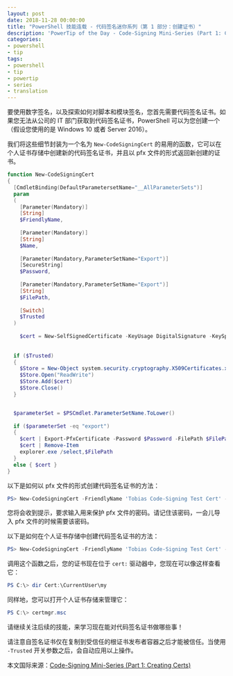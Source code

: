 ```yaml
---
layout: post
date: 2018-11-28 00:00:00
title: "PowerShell 技能连载 - 代码签名迷你系列（第 1 部分：创建证书）"
description: 'PowerTip of the Day - Code-Signing Mini-Series (Part 1: Creating Certs)'
categories:
- powershell
- tip
tags:
- powershell
- tip
- powertip
- series
- translation
---
```

要使用数字签名，以及探索如何对脚本和模块签名，您首先需要代码签名证书。如果您无法从公司的 IT 部门获取到代码签名证书，PowerShell 可以为您创建一个（假设您使用的是 Windows 10 或者 Server 2016）。

我们将这些细节封装为一个名为 `New-CodeSigningCert` 的易用的函数，它可以在个人证书存储中创建新的代码签名证书，并且以 pfx 文件的形式返回新创建的证书。

```powershell
function New-CodeSigningCert
{
  [CmdletBinding(DefaultParametersetName="__AllParameterSets")]
  param
  (
    [Parameter(Mandatory)]
    [String]
    $FriendlyName,
    
    [Parameter(Mandatory)]
    [String]
    $Name,
    
    [Parameter(Mandatory,ParameterSetName="Export")]
    [SecureString]
    $Password,
    
    [Parameter(Mandatory,ParameterSetName="Export")]
    [String]
    $FilePath,
    
    [Switch]
    $Trusted
  )
  
    $cert = New-SelfSignedCertificate -KeyUsage DigitalSignature -KeySpec Signature -FriendlyName $FriendlyName -Subject "CN=$Name" -KeyExportPolicy ExportableEncrypted -CertStoreLocation Cert:\CurrentUser\My -NotAfter (Get-Date).AddYears(5) -TextExtension @('2.5.29.37={text}1.3.6.1.5.5.7.3.3')
  
  
  if ($Trusted)
  {
    $Store = New-Object system.security.cryptography.X509Certificates.x509Store("Root", "CurrentUser")
    $Store.Open("ReadWrite")
    $Store.Add($cert)
    $Store.Close()
  }


  $parameterSet = $PSCmdlet.ParameterSetName.ToLower()
  
  if ($parameterSet -eq "export")
  {
    $cert | Export-PfxCertificate -Password $Password -FilePath $FilePath
    $cert | Remove-Item
    explorer.exe /select,$FilePath
  }
  else { $cert }
}
```

以下是如何以 pfx 文件的形式创建代码签名证书的方法：

```powershell
PS> New-CodeSigningCert -FriendlyName 'Tobias Code-Signing Test Cert' -Name TobiasCS -FilePath "$home\desktop\myCert.pfx" 
```

您将会收到提示，要求输入用来保护 pfx 文件的密码。请记住该密码，一会儿导入 pfx 文件的时候需要该密码。

以下是如何在个人证书存储中创建代码签名证书的方法：

```powershell
PS> New-CodeSigningCert -FriendlyName 'Tobias Code-Signing Test Cert' -Name TobiasCS -Trusted 
```

调用这个函数之后，您的证书现在位于 `cert:` 驱动器中，您现在可以像这样查看它：

```powershell
PS C:\> dir Cert:\CurrentUser\my  
```

同样地，您可以打开个人证书存储来管理它：

```powershell
PS C:\> certmgr.msc
```

请继续关注后续的技能，来学习现在能对代码签名证书做哪些事！

请注意自签名证书仅在复制到受信任的根证书发布者容器之后才能被信任。当使用 `-Trusted` 开关参数之后，会自动应用以上操作。

<!--more-->
本文国际来源：[Code-Signing Mini-Series (Part 1: Creating Certs)](https://community.idera.com/database-tools/powershell/powertips/b/tips/posts/code-signing-mini-series-part-1-creating-certs)
